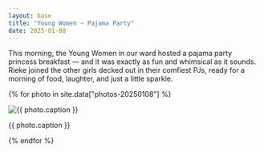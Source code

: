 ```yaml
---
layout: base
title: "Young Women ~ Pajama Party"
date: 2025-01-08
---
```


This morning, the Young Women in our ward hosted a pajama party princess breakfast — and it was exactly as fun and whimsical as it sounds. Rieke joined the other girls decked out in their comfiest PJs, ready for a morning of food, laughter, and just a little sparkle.

{% for photo in site.data["photos-20250108"] %}
  <div>
    <img src="{{ site.baseurl }}/photos/{{ photo.file }}" alt="{{ photo.caption }}">
    <p>{{ photo.caption }}</p>
  </div>
{% endfor %}